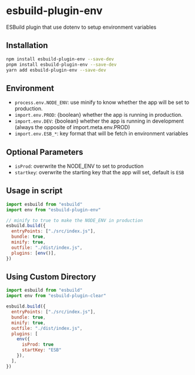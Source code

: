 # esbuild-plugin-env

ESBuild plugin that use dotenv to setup environment variables

## Installation

```bash
npm install esbuild-plugin-env --save-dev
pnpm install esbuild-plugin-env --save-dev
yarn add esbuild-plugin-env --save-dev
```

## Environment

- `process.env.NODE_ENV`: use minify to know whether the app will be set to production.
- `import.env.PROD`: {boolean} whether the app is running in production.
- `import.env.DEV`: {boolean} whether the app is running in development (always the opposite of import.meta.env.PROD)
- `import.env.ESB_*`: key format that will be fetch in environment variables

## Optional Parameters

- `isProd`: overwrite the NODE_ENV to set to production
- `startkey`: overwrite the starting key that the app will set, default is `ESB`

## Usage in script

```javascript
import esbuild from "esbuild"
import env from "esbuild-plugin-env"

// minify to true to make the NODE_ENV in production
esbuild.build({
  entryPoints: ["./src/index.js"],
  bundle: true,
  minify: true,
  outfile: "./dist/index.js",
  plugins: [env()],
})
```

## Using Custom Directory

```javascript
import esbuild from "esbuild"
import env from "esbuild-plugin-clear"

esbuild.build({
  entryPoints: ["./src/index.js"],
  bundle: true,
  minify: true,
  outfile: "./dist/index.js",
  plugins: [
    env({
      isProd: true
      startKey: "ESB"
    }),
  ],
})
```

